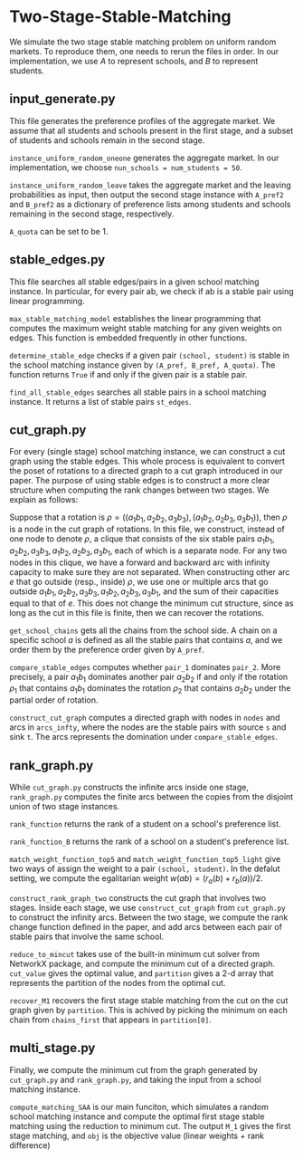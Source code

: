# Two-Stage-Stable-Matching
We simulate the two stage stable matching problem on uniform random markets. To reproduce them, one needs to rerun the files in order. 
In our implementation, we use $A$ to represent schools, and $B$ to represent students. 

## input_generate.py
This file generates the preference profiles of the aggregate market. We assume that all students and schools present in the first stage, and a subset of students and schools remain in the second stage.

`instance_uniform_random_oneone` generates the aggregate market. In our implementation, we choose `nun_schools = num_students = 50`.

`instance_uniform_random_leave` takes the aggregate market and the leaving probabilities as input, then output the second stage instance with `A_pref2` and `B_pref2` as a dictionary of preference lists among students and schools remaining in the second stage, respectively. 

`A_quota` can be set to be 1.

## stable_edges.py
This file searches all stable edges/pairs in a given school matching instance. In particular, for every pair ab, we check if ab is a stable pair using linear programming. 

`max_stable_matching_model` establishes the linear programming that computes the maximum weight stable matching for any given weights on edges. This function is embedded frequently in other functions. 

`determine_stable_edge` checks if a given pair `(school, student)` is stable in the school matching instance given by `(A_pref, B_pref, A_quota)`. The function returns `True` if and only if the given pair is a stable pair.

`find_all_stable_edges` searches all stable pairs in a school matching instance. It returns a list of stable pairs `st_edges`.

## cut_graph.py
For every (single stage) school matching instance, we can construct a cut graph using the stable edges. This whole process is equivalent to convert the poset of rotations to a directed graph to a cut graph introduced in our paper. The purpose of using stable edges is to construct a more clear structure when computing the rank changes between two stages. We explain as follows:

Suppose that a rotation is $\rho = ((a_1b_1, a_2b_2, a_3b_3), (a_1b_2, a_2b_3, a_3b_1))$, then $\rho$ is a node in the cut graph of rotations. In this file, we construct, instead of one node to denote $\rho$, a clique that consists of the six stable pairs $a_1b_1, a_2b_2, a_3b_3, a_1b_2, a_2b_3, a_3b_1$, each of which is a separate node. For any two nodes in this clique, we have a forward and backward arc with infinity capacity to make sure they are not separated. When constructing other arc $e$ that go outside (resp., inside) $\rho$, we use one or multiple arcs that go outside $a_1b_1, a_2b_2, a_3b_3, a_1b_2, a_2b_3, a_3b_1$, and the sum of their capacities equal to that of $e$. This does not change the minimum cut structure, since as long as the cut in this file is finite, then we can recover the rotations. 

`get_school_chains` gets all the chains from the school side. A chain on a specific school $a$ is defined as all the stable pairs that contains $a$, and we order them by the preference order given by `A_pref`.

`compare_stable_edges` computes whether `pair_1` dominates `pair_2`. More precisely, a pair $a_1b_1$ dominates another pair $a_2b_2$ if and only if the rotation $\rho_1$ that contains $a_1b_1$ dominates the rotation $\rho_2$ that contains $a_2b_2$ under the partial order of rotation.

`construct_cut_graph` computes a directed graph with nodes in `nodes` and arcs in `arcs_infty`, where the nodes are the stable pairs with source `s` and sink `t`. The arcs represents the domination under `compare_stable_edges`. 



## rank_graph.py
While `cut_graph.py` constructs the infinite arcs inside one stage, `rank_graph.py` computes the finite arcs between the copies from the disjoint union of two stage instances.

`rank_function` returns the rank of a student on a school's preference list. 

`rank_function_B` returns the rank of a school on a student's preference list. 

`match_weight_function_top5` and `match_weight_function_top5_light` give two ways of assign the weight to a pair `(school, student)`. In the defalut setting, we compute the egalitarian weight $w(ab) = (r_a(b)+r_b(a))/2$. 

`construct_rank_graph_two` constructs the cut graph that involves two stages. Inside each stage, we use `construct_cut_graph` from `cut_graph.py` to construct the infinity arcs. Between the two stage, we compute the rank change function defined in the paper, and add arcs between each pair of stable pairs that involve the same school. 

`reduce_to_mincut` takes use of the built-in minimum cut solver from NetworkX package, and compute the minimum cut of a directed graph. `cut_value` gives the optimal value, and `partition` gives a 2-d array that represents the partition of the nodes from the optimal cut. 

`recover_M1` recovers the first stage stable matching from the cut on the cut graph given by `partition`. This is achived by picking the minimum on each chain from `chains_first` that appears in `partition[0]`.


## multi_stage.py
Finally, we compute the minimum cut from the graph generated by `cut_graph.py` and `rank_graph.py`, and taking the input from a school matching instance. 

`compute_matching_SAA` is our main funciton, which simulates a random school matching instance and compute the optimal first stage stable matching using the reduction to minimum cut. The output `M_1` gives the first stage matching, and `obj` is the objective value (linear weights + rank difference)




